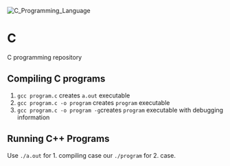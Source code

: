 ![C_Programming_Language](https://github.com/ElmarUhl/C/assets/157088447/17ee5f8a-0079-488c-be4b-44326719e6bb)

# C

C programming repository

## Compiling C programs

1. ```gcc program.c``` creates ```a.out``` executable
2. ```gcc program.c -o program``` creates ```program``` executable
3. ```gcc program.c -o program -g```creates ```program``` executable with debugging information

## Running C++ Programs

Use ```./a.out``` for 1. compiling case our ```./program``` for 2. case.
